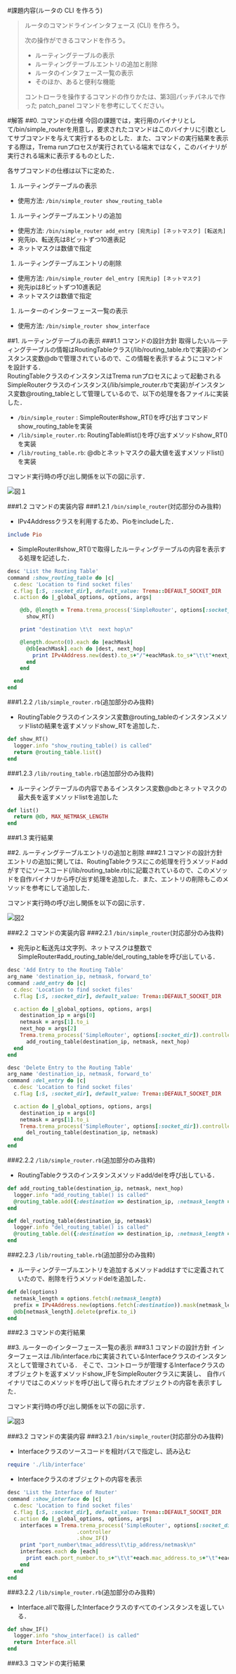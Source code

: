#課題内容(ルータの CLI を作ろう)
>
>ルータのコマンドラインインタフェース (CLI) を作ろう。
>
>次の操作ができるコマンドを作ろう。
>
>* ルーティングテーブルの表示
>* ルーティングテーブルエントリの追加と削除
>* ルータのインタフェース一覧の表示
>* そのほか、あると便利な機能
>
>コントローラを操作するコマンドの作りかたは、第3回パッチパネルで作った patch_panel コマンドを参考にしてください。

#解答
##0. コマンドの仕様
今回の課題では，実行用のバイナリとして/bin/simple_routerを用意し，要求されたコマンドはこのバイナリに引数としてサブコマンドを与えて実行するものとした．また、コマンドの実行結果を表示する際は，Trema runプロセスが実行されている端末ではなく，このバイナリが実行される端末に表示するものとした．

各サブコマンドの仕様は以下に定めた．

1. ルーティングテーブルの表示
  * 使用方法: `/bin/simple_router show_routing_table`
1. ルーティングテーブルエントリの追加
  * 使用方法: `/bin/simple_router add_entry [宛先ip] [ネットマスク] [転送先]`
  * 宛先ip、転送先は8ビットずつ10進表記
  * ネットマスクは数値で指定
1. ルーティングテーブルエントリの削除
  * 使用方法: `/bin/simple_router del_entry [宛先ip] [ネットマスク]`
  * 宛先ipは8ビットずつ10進表記
  * ネットマスクは数値で指定
1. ルーターのインターフェース一覧の表示
  * 使用方法: `/bin/simple_router show_interface`

##1. ルーティングテーブルの表示
###1.1 コマンドの設計方針
取得したいルーティングテーブルの情報はRoutingTableクラス(/lib/routing_table.rbで実装)のインスタンス変数@dbで管理されているので、この情報を表示するようにコマンドを設計する．  
RoutingTableクラスのインスタンスはTrema runプロセスによって起動されるSimpleRouterクラスのインスタンス(/lib/simple_router.rbで実装)がインスタンス変数@routing_tableとして管理しているので、以下の処理を各ファイルに実装した．

* `/bin/simple_router`   : SimpleRouter#show_RT()を呼び出すコマンドshow_routing_tableを実装
* `/lib/simple_router.rb`: RoutingTable#list()を呼び出すメソッドshow_RT()を実装
* `/lib/routing_table.rb`: @dbとネットマスクの最大値を返すメソッドlist()を実装

コマンド実行時の呼び出し関係を以下の図に示す．

![図１](https://github.com/handai-trema/simple-router-d-miura/blob/master/fig1.png)

<!--
コマンド実行時の呼び出し関係は以下のようになる．
1. 実行用バイナリ/bin/simple_router(自作)がTrema runプロセスによって起動されるSimpleRouterクラスのインスタンスが持つshow_RTメソッドを呼び出す
2. SimpleRouterクラスのshow_RTメソッドがRoutingTableクラスのインスタンス変数@routing_tableのインスタンスメソッドlistを呼び出す
3.


⑤ルーティングテーブルの内容を表示  
↓①SimpleRouter#show_RT()  ↑④ルーティングテーブルの内容、最大マスク長  
Trema runプロセスによって起動されるSimpleRouter  
↓②RoutingTable#list()     ↑③ルーティングテーブルの内容、最大マスク長  
RoutingTable
-->


###1.2 コマンドの実装内容
###1.2.1 `/bin/simple_router`(対応部分のみ抜粋)  
* IPv4Addressクラスを利用するため、Pioをincludeした．  
```ruby
include Pio
```
* SimpleRouter#show_RT()で取得したルーティングテーブルの内容を表示する処理を記述した．
```ruby
desc 'List the Routing Table'
command :show_routing_table do |c|
  c.desc 'Location to find socket files'
  c.flag [:S, :socket_dir], default_value: Trema::DEFAULT_SOCKET_DIR
  c.action do |_global_options, options, args|

    @db, @length = Trema.trema_process('SimpleRouter', options[:socket_dir]).controller.
      show_RT()

    print "destination \t\t  next hop\n"

    @length.downto(0).each do |eachMask|
      @db[eachMask].each do |dest, next_hop|
        print IPv4Address.new(dest).to_s+"/"+eachMask.to_s+"\t\t"+next_hop.to_s+"\n"
      end
    end

  end
end
```

###1.2.2 `/lib/simple_router.rb`(追加部分のみ抜粋)  
* RoutingTableクラスのインスタンス変数@routing_tableのインスタンスメソッドlistの結果を返すメソッドshow_RTを追加した．
```ruby
def show_RT()
  logger.info "show_routing_table() is called"
  return @routing_table.list()
end
```
###1.2.3 `/lib/routing_table.rb`(追加部分のみ抜粋)  
* ルーティングテーブルの内容であるインスタンス変数@dbとネットマスクの最大長を返すメソッドlistを追加した
```ruby
def list()
  return @db, MAX_NETMASK_LENGTH
end
```
###1.3 実行結果

##2. ルーティングテーブルエントリの追加と削除
###2.1 コマンドの設計方針
エントリの追加に関しては、RoutingTableクラスにこの処理を行うメソッドaddがすでにソースコード(/lib/routing_table.rb)に記載されているので、このメソッドを自作バイナリから呼び出す処理を追加した．また、エントリの削除もこのメソッドを参考にして追加した．

コマンド実行時の呼び出し関係を以下の図に示す．

![図2](https://github.com/handai-trema/simple-router-d-miura/blob/master/fig2.png)

###2.2 コマンドの実装内容
###2.2.1 `/bin/simple_router`(対応部分のみ抜粋)
* 宛先ipと転送先は文字列、ネットマスクは整数でSimpleRouter#add_routing_table/del_routing_tableを呼び出している．
```ruby
desc 'Add Entry to the Routing Table'
arg_name 'destination_ip, netmask, forward_to'
command :add_entry do |c|
  c.desc 'Location to find socket files'
  c.flag [:S, :socket_dir], default_value: Trema::DEFAULT_SOCKET_DIR

  c.action do |_global_options, options, args|
    destination_ip = args[0]
    netmask = args[1].to_i
    next_hop = args[2]
    Trema.trema_process('SimpleRouter', options[:socket_dir]).controller.
      add_routing_table(destination_ip, netmask, next_hop)
  end
end

desc 'Delete Entry to the Routing Table'
arg_name 'destination_ip, netmask, forward_to'
command :del_entry do |c|
  c.desc 'Location to find socket files'
  c.flag [:S, :socket_dir], default_value: Trema::DEFAULT_SOCKET_DIR

  c.action do |_global_options, options, args|
    destination_ip = args[0]
    netmask = args[1].to_i
    Trema.trema_process('SimpleRouter', options[:socket_dir]).controller.
      del_routing_table(destination_ip, netmask)
  end
end
```
###2.2.2 `/lib/simple_router.rb`(追加部分のみ抜粋)
* RoutingTableクラスのインスタンスメソッドadd/delを呼び出している．
```ruby
def add_routing_table(destination_ip, netmask, next_hop)
  logger.info "add_routing_table() is called"
  @routing_table.add({:destination => destination_ip, :netmask_length => netmask, :next_hop => next_hop})
end

def del_routing_table(destination_ip, netmask)
  logger.info "del_routing_table() is called"
  @routing_table.del({:destination => destination_ip, :netmask_length => netmask})
end
```
###2.2.3 `/lib/routing_table.rb`(追加部分のみ抜粋)
* ルーティングテーブルエントリを追加するメソッドaddはすでに定義されていたので、削除を行うメソッドdelを追加した．
```ruby
def del(options)
  netmask_length = options.fetch(:netmask_length)
  prefix = IPv4Address.new(options.fetch(:destination)).mask(netmask_length)
  @db[netmask_length].delete(prefix.to_i)
end
```
###2.3 コマンドの実行結果

##3. ルーターのインターフェース一覧の表示
###3.1 コマンドの設計方針
インターフェースは./lib/interface.rbに実装されているInterfaceクラスのインスタンスとして管理されている．
そこで、コントローラが管理するInterfaceクラスのオブジェクトを返すメソッドshow_IFをSimpleRouterクラスに実装し、
自作バイナリではこのメソッドを呼び出して得られたオブジェクトの内容を表示すした．

コマンド実行時の呼び出し関係を以下の図に示す．

![図3](https://github.com/handai-trema/simple-router-d-miura/blob/master/fig3.png)

###3.2 コマンドの実装内容
###3.2.1 `/bin/simple_router`(対応部分のみ抜粋)
* Interfaceクラスのソースコードを相対パスで指定し、読み込む
```ruby
require './lib/interface'
```
* Interfaceクラスのオブジェクトの内容を表示
```ruby
desc 'List the Interface of Router'
command :show_interface do |c|
  c.desc 'Location to find socket files'
  c.flag [:S, :socket_dir], default_value: Trema::DEFAULT_SOCKET_DIR
  c.action do |_global_options, options, args|
    interfaces = Trema.trema_process('SimpleRouter', options[:socket_dir])
                      .controller
                      .show_IF()
    print "port_number\tmac_address\t\tip_address/netmask\n"
    interfaces.each do |each|
      print each.port_number.to_s+"\t\t"+each.mac_address.to_s+"\t"+each.ip_address.to_s+"/"+each.netmask_length.to_s+"\n"
    end
  end
end
```
###3.2.2 `/lib/simple_router.rb`(追加部分のみ抜粋)
* Interface.allで取得したInterfaceクラスのすべてのインスタンスを返している．
```ruby
def show_IF()
  logger.info "show_interface() is called"
  return Interface.all
end
```
###3.3 コマンドの実行結果
